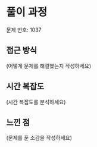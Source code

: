 # 풀이 과정

문제 번호: 1037

## 접근 방식
(어떻게 문제를 해결했는지 작성하세요)

## 시간 복잡도
(시간 복잡도를 분석하세요)

## 느낀 점
(문제를 푼 소감을 작성하세요)
